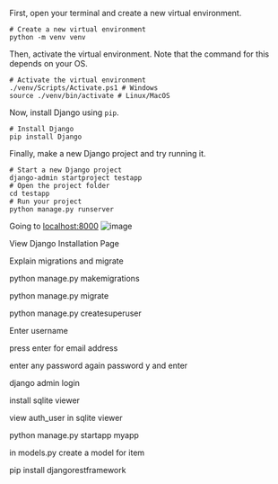 First, open your terminal and create a new virtual environment. 
```shell
# Create a new virtual environment
python -m venv venv
```
Then, activate the virtual environment. Note that the command for this depends on your OS. 
```shell
# Activate the virtual environment
./venv/Scripts/Activate.ps1 # Windows
source ./venv/bin/activate # Linux/MacOS
```
Now, install Django using `pip`.
```shell
# Install Django
pip install Django
```
Finally, make a new Django project and try running it.
```shell
# Start a new Django project
django-admin startproject testapp
# Open the project folder
cd testapp
# Run your project 
python manage.py runserver
```
Going to [localhost:8000](http://localhost:8000)
![image](https://github.com/wncc/backend-101/assets/112401585/ea1af057-c50b-4286-94c9-85d28d3e7966)

View Django Installation Page

Explain migrations and migrate

python manage.py makemigrations

python manage.py migrate

python manage.py createsuperuser

Enter username

press enter for email address

enter any password
again password
y and enter


django admin login 


install sqlite viewer


view auth_user in sqlite viewer

python manage.py startapp myapp


in models.py create a model for item

pip install djangorestframework



